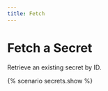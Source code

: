 ```yaml
---
title: Fetch
---
```


# Fetch a Secret

Retrieve an existing secret by ID.

{% scenario secrets.show %}
